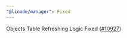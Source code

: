 ```yaml
---
"@linode/manager": Fixed
---
```


Objects Table Refreshing Logic Fixed ([#10927](https://github.com/linode/manager/pull/10927))
